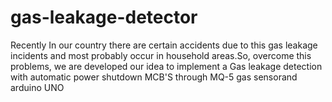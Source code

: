 # gas-leakage-detector
Recently In our country there are certain accidents due to this gas leakage incidents and most probably occur in household areas.So, overcome this problems, we are developed our idea to implement a Gas leakage detection with automatic power shutdown MCB'S through MQ-5 gas sensorand arduino UNO
